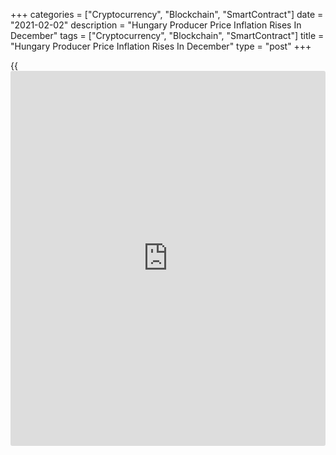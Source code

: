 +++
categories = ["Cryptocurrency", "Blockchain", "SmartContract"]
date = "2021-02-02"
description = "Hungary Producer Price Inflation Rises In December"
tags = ["Cryptocurrency", "Blockchain", "SmartContract"]
title = "Hungary Producer Price Inflation Rises In December"
type = "post"
+++

{{<iframe id="large-banner" src="https://www.bounty.group/#slide=25.0" width="100%" height="600" scrolling="no" style="border: 0px solid rgb(216, 221, 230); border-radius: 3px;">}}

Hungary's producer prices increased in December, figures from the
Hungarian Central Statistical Office showed on Tuesday.

The producer price index rose 6.8 percent year-on-year in December,
following a 5.5 percent increase November.

The development of prices was influenced by weakening of the forint
against the euro, the agency said.

Domestic market producer prices gained 2.6 percent in December and
foreign market prices grew 9.0 percent.

On a monthly basis, producer prices rose 1.5 percent in December.

In 2020, producer prices surged 4.2 percent.

For comments and feedback [contact](https://www.playgroundfx.com/contact/): editorial@rtt[news](https://www.letsplayfx.com/blog/forex-news-website/).com

[Economic News][1]

 **What parts of the world are seeing the best (and worst) economic
performances lately? Click[here][2] to check out our [Econ Scorecard][2]
and find out! See up-to-the-moment [ranking](https://www.playgroundfx.com/blog/crypto-exchange-ranking/)s for the best and worst
performers in [GDP][2], [unemployment rate][3], [inflation][4] and much
more.**

   1. www.rtt[news](https://www.letsplayfx.com/blog/forex-news-website/).com/Content/EconomicNews.aspx
   2. www.rtt[news](https://www.letsplayfx.com/blog/forex-news-website/).com/economic-scorecard/world-rank/GDP/highest-performance.aspx
   3. www.rtt[news](https://www.letsplayfx.com/blog/forex-news-website/).com/economic-scorecard/world-rank/unemployment-rate/lowest-performance.aspx
   4. www.rtt[news](https://www.letsplayfx.com/blog/forex-news-website/).com/economic-scorecard/world-rank/CPI/highest-performance.aspx
